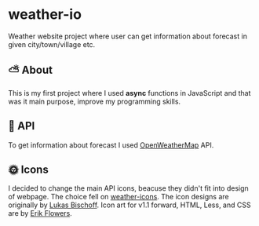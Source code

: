 # weather-io
Weather website project where user can get information about forecast in given city/town/village etc.

## :partly_sunny: About
This is my first project where I used **async** functions in JavaScript and that was it main purpose, improve my programming skills. 

## :green_book: API
To get information about forecast I used [OpenWeatherMap]([https://openweathermap.org](https://openweathermap.org)) API.


## :sun_with_face: Icons
I decided to change the main API icons, beacuse they didn't fit into design of webpage. The choice fell on [weather-icons]([https://github.com/erikflowers/weather-icons](https://github.com/erikflowers/weather-icons)).
The icon designs are originally by  [Lukas Bischoff](http://www.twitter.com/artill). Icon art for v1.1 forward, HTML, Less, and CSS are by  [Erik Flowers](http://www.helloerik.com/).
